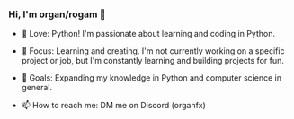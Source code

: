 ### Hi, I'm organ/rogam 👋 

- 🦦 Love: Python! I'm passionate about learning and coding in Python.
- 🔭 Focus: Learning and creating. I'm not currently working on a specific project or job, but I'm constantly learning and building projects for fun.
- 🌱 Goals:  Expanding my knowledge in Python and computer science in general.

- 📫 How to reach me:
DM me on Discord (organfx)
